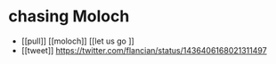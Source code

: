 # chasing Moloch

- [[pull]] [[moloch]]  [[let us go ]]
- [[tweet]] https://twitter.com/flancian/status/1436406168021311497



